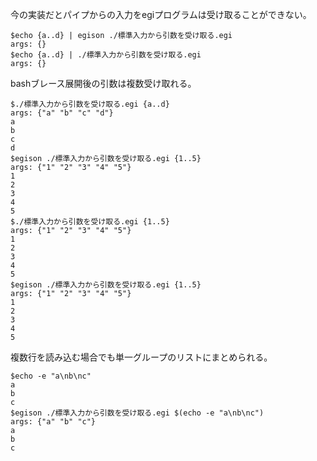 今の実装だとパイプからの入力をegiプログラムは受け取ることができない。
```
$echo {a..d} | egison ./標準入力から引数を受け取る.egi
args: {}
$echo {a..d} | ./標準入力から引数を受け取る.egi
args: {}
```

bashブレース展開後の引数は複数受け取れる。
```
$./標準入力から引数を受け取る.egi {a..d}
args: {"a" "b" "c" "d"}
a
b
c
d
$egison ./標準入力から引数を受け取る.egi {1..5}
args: {"1" "2" "3" "4" "5"}
1
2
3
4
5
$./標準入力から引数を受け取る.egi {1..5}
args: {"1" "2" "3" "4" "5"}
1
2
3
4
5
$egison ./標準入力から引数を受け取る.egi {1..5}
args: {"1" "2" "3" "4" "5"}
1
2
3
4
5
```

複数行を読み込む場合でも単一グループのリストにまとめられる。
```
$echo -e "a\nb\nc"
a
b
c
$egison ./標準入力から引数を受け取る.egi $(echo -e "a\nb\nc")
args: {"a" "b" "c"}
a
b
c
```
